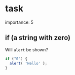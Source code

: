# task

importance: 5

## if \(a string with zero\)

Will `alert` be shown?

```javascript
if ("0") {
  alert( 'Hello' );
}
```

